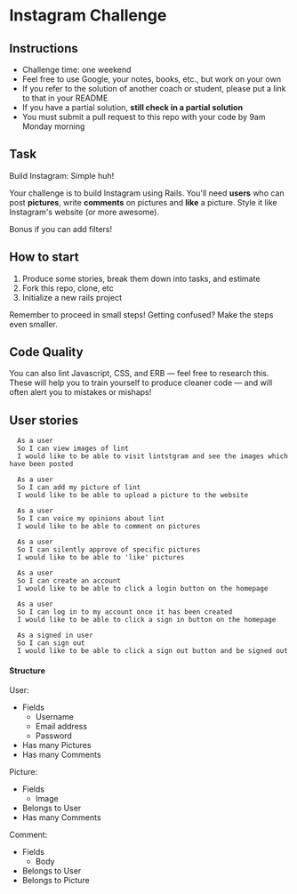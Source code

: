 Instagram Challenge
===================

## Instructions

* Challenge time: one weekend
* Feel free to use Google, your notes, books, etc., but work on your own
* If you refer to the solution of another coach or student, please put a link to that in your README
* If you have a partial solution, **still check in a partial solution**
* You must submit a pull request to this repo with your code by 9am Monday morning

## Task

Build Instagram: Simple huh!

Your challenge is to build Instagram using Rails. You'll need **users** who can post **pictures**, write **comments** on pictures and **like** a picture. Style it like Instagram's website (or more awesome).

Bonus if you can add filters!

## How to start

1. Produce some stories, break them down into tasks, and estimate
2. Fork this repo, clone, etc
3. Initialize a new rails project

Remember to proceed in small steps! Getting confused? Make the steps even smaller.

## Code Quality

You can also lint Javascript, CSS, and ERB — feel free to research this. These
will help you to train yourself to produce cleaner code — and will often alert
you to mistakes or mishaps!

## User stories
```
  As a user
  So I can view images of lint
  I would like to be able to visit lintstgram and see the images which have been posted

  As a user
  So I can add my picture of lint
  I would like to be able to upload a picture to the website

  As a user
  So I can voice my opinions about lint
  I would like to be able to comment on pictures

  As a user
  So I can silently approve of specific pictures
  I would like to be able to 'like' pictures

  As a user
  So I can create an account
  I would like to be able to click a login button on the homepage

  As a user
  So I can log in to my account once it has been created
  I would like to be able to click a sign in button on the homepage

  As a signed in user
  So I can sign out
  I would like to be able to click a sign out button and be signed out
```

#### Structure
User:
- Fields
  - Username
  - Email address
  - Password
- Has many Pictures
- Has many Comments

Picture:
- Fields
  - Image
- Belongs to User
- Has many Comments

Comment:
- Fields
  - Body
- Belongs to User
- Belongs to Picture
